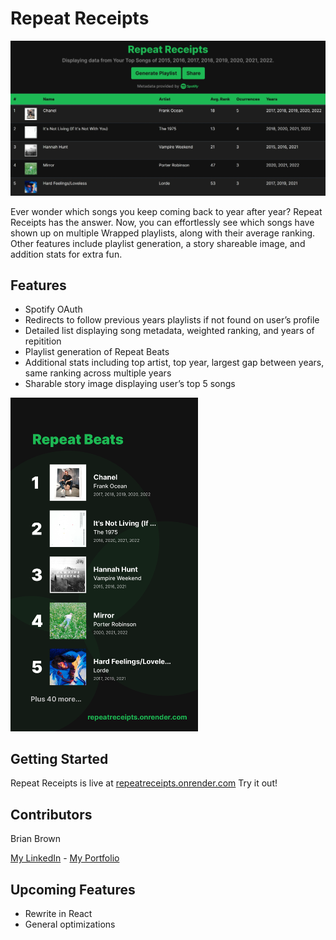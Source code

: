 # Repeat Receipts

[![Website Image](https://raw.githubusercontent.com/bbrown430/repeatreceipts/master/static/images/webpage-screenshot.jpeg "Website Image")](https://raw.githubusercontent.com/bbrown430/repeatreceipts/master/static/images/webpage-screenshot.jpeg "Website Image")

Ever wonder which songs you keep coming back to year after year? Repeat Receipts has the answer. Now, you can effortlessly see which songs have shown up on multiple Wrapped playlists, along with their average ranking. Other features include playlist generation, a story shareable image, and addition stats for extra fun.

## Features

- Spotify OAuth
- Redirects to follow previous years playlists if not found on user’s profile
- Detailed list displaying song metadata, weighted ranking, and years of repitition
- Playlist generation of Repeat Beats
- Additional stats including top artist, top year, largest gap between years, same ranking across multiple years
- Sharable story image displaying user’s top 5 songs

<img src="https://raw.githubusercontent.com/bbrown430/repeatreceipts/master/static/images/share-example.png" alt="Share Image" width="300"/>

## Getting Started

Repeat Receipts is live at [repeatreceipts.onrender.com][repeatreceipts.onrender.com] Try it out!

## Contributors

Brian Brown

[My LinkedIn][My LinkedIn] - [My Portfolio][My Portfolio]


## Upcoming Features

- Rewrite in React
- General optimizations

[Repeat Receipts]: http://repeatreceipts.onrender.com "repeatreceipts.onrender.com"
[repeatreceipts.onrender.com]: http://repeatreceipts.onrender.com "repeatreceipts.onrender.com"
[My Portfolio]: [www.brianbrown.io](https://www.brianbrown.io/) "My Portfolio"
[My LinkedIn]: https://www.linkedin.com/in/brian-brown-neu/ "My LinkedIn"
